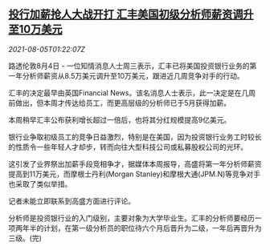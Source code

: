 <!--1628127063000-->
[投行加薪抢人大战开打 汇丰美国初级分析师薪资调升至10万美元](https://cn.reuters.com/article/hsbc-analyst-remuneration-0805-idCNKBS2F604K)
------

<div><i>2021-08-05T01:22:07Z</i></div><p>路透伦敦8月4日 - 一位知情消息人士周三表示，汇丰已将美国投资银行业务的第一年分析师薪资从8.5万美元调升至10万美元，跟进近几周竞争对手的行动。</p><p>汇丰的决定最早由英国Financial News。该名消息人士表示，此一决定是在几周前做出，但本周才传达给员工，而更高层级的分析师已于5月获得加薪。</p><p>本周稍早汇丰公布获利增长超过一倍后，也将其分红规模提高9亿美元。</p><p>银行业争取初级员工的竞争日益激烈，特别是在美国，因为投资银行业务工时较长的性质令一些年轻人才却步，转而向往大型科技公司或私募股权公司的光环。</p><p>这引发了业界祭出加薪手段竞相争才，据媒体本周报导，高盛将第一年分析师薪资提高到11万美元，而摩根士丹利(Morgan Stanley)和摩根大通(JPM.N)等竞争对手也采取了类似举措。</p><p>记者未能立即联系到高盛方面进行评论。</p><p>分析师是投资银行业的入门级别，主要对象为大学毕业生。汇丰的分析师要经历一项两年半的计划，在第一级分析员的职位待六个月后晋升为二级，一年后再晋升为三级。(完)</p>
